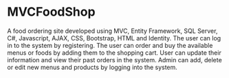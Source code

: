 # MVCFoodShop
A food ordering site developed using MVC, Entity Framework, SQL Server, C#, Javascript, AJAX, CSS, Bootstrap, HTML and Identity. The user can log in to the system by registering. The user can order and buy the available menus or foods by adding them to the shopping cart. User can update their information and view their past orders in the system. Admin can add, delete or edit new menus and products by logging into the system.
